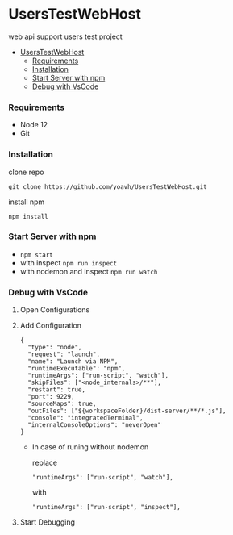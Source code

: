 # UsersTestWebHost

web api support users test project

- [UsersTestWebHost](#userstestwebhost)
  - [Requirements](#requirements)
  - [Installation](#installation)
  - [Start Server with npm](#start-server-with-npm)
  - [Debug with VsCode](#debug-with-vscode)

### Requirements

- Node 12
- Git

### Installation

clone repo

`git clone https://github.com/yoavh/UsersTestWebHost.git`

install npm

`npm install`

### Start Server with npm

- `npm start`
- with inspect `npm run inspect`
- with nodemon and inspect `npm run watch`

### Debug with VsCode

1. Open Configurations
2. Add Configuration

   ```
   {
     "type": "node",
     "request": "launch",
     "name": "Launch via NPM",
     "runtimeExecutable": "npm",
     "runtimeArgs": ["run-script", "watch"],
     "skipFiles": ["<node_internals>/**"],
     "restart": true,
     "port": 9229,
     "sourceMaps": true,
     "outFiles": ["${workspaceFolder}/dist-server/**/*.js"],
     "console": "integratedTerminal",
     "internalConsoleOptions": "neverOpen"
   }
   ```

   - In case of runing without nodemon

     replace

     `"runtimeArgs": ["run-script", "watch"],`

     with

     `"runtimeArgs": ["run-script", "inspect"],`

3. Start Debugging
